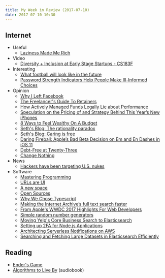 ```yaml
---
title: My Week in Review (2017-07-10)
date: 2017-07-10 10:30
---
```


## Internet

- Useful
  - [Laziness Made Me Rich](http://wealthyaccountant.com/2017/07/05/laziness-made-me-rich/)
- Video
  - [Diversity + Inclusion at Early Stage Startups - CS183F](https://www.youtube.com/watch?v=v8b_urti6iQ)
- Interesting
  - [What football will look like in the future](https://www.sbnation.com/a/17776-football)
  - [Password Strength Indicators Help People Make Ill-Informed Choices](https://www.troyhunt.com/password-strength-indicators-help-people-make-dumb-choices/)
- Opinion
  - [Why I Left Facebook](https://www.blakewatson.com/journal/why-i-left-facebook/)
  - [The Freelancer's Guide To Retainers](https://doubleyourfreelancing.com/freelancers-guide-client-retainer-agreements/)
  - [How Actively Managed Funds Legally Lie about Performance](http://wealthyaccountant.com/2017/07/07/how-actively-managed-funds-legally-lie-about-performance/)
  - [Speculation on the Pricing of and Strategy Behind This Year’s New iPhones](https://daringfireball.net/2017/07/speculation_on_new_iphone_pricing)
  - [8 Ways to Feel Wealthy On A Budget](https://www.youneedabudget.com/8-ways-to-feel-wealthy-on-a-budget/)
  - [Seth's Blog: The rationality paradox](http://sethgodin.typepad.com/seths_blog/2017/07/the-rationality-paradox.html)
  - [Seth's Blog: Caring is free](http://sethgodin.typepad.com/seths_blog/2017/07/caring-is-free.html)
  - [Daring Fireball: Apple’s Bad Beta Decision on Em and En Dashes in iOS 11](https://daringfireball.net/linked/2017/07/07/dash-dash)
  - [Debt-Free at Twenty-Three](https://www.youneedabudget.com/debt-free-at-twenty-three/)
  - [Change Nothing](http://wealthyaccountant.com/2017/07/10/change-nothing/)
- News
  - [Hackers have been targeting U.S. nukes](https://www.technologyreview.com/s/608247/hackers-have-been-targeting-us-nukes/)
- Software
  - [Mastering Programming](https://www.facebook.com/notes/kent-beck/mastering-programming/1184427814923414/)
  - [URLs are UI](https://www.hanselman.com/blog/URLsAreUI.aspx)
  - [A new space](https://remysharp.com/2017/07/08/a-new-space)
  - [Open Sources](https://thedailywtf.com/articles/open-sources)
  - [Why We Chose Typescript](https://redditblog.com/2017/06/30/why-we-chose-typescript/)
  - [Making the Internet Archive’s full text search faster](https://medium.com/@giovannidamiola/making-the-internet-archives-full-text-search-faster-30fb11574ea9)
  - [From Apple's WWDC 2017 Highlights For Web Developers](https://www.smashingmagazine.com/2017/07/wwdc-2017-highlights/)
  - [Simple random number generators](https://www.johndcook.com/blog/2017/07/05/simple-random-number-generator/)
  - [Moving Yelp's Core Business Search to Elasticsearch](https://engineeringblog.yelp.com/2017/06/moving-yelps-core-business-search-to-elasticsearch.html)
  - [Setting up 2FA for Node.js Applications](https://ponyfoo.com/articles/setting-up-2fa-for-nodejs-applications)
  - [Architecting Serverless Notifications on AWS](https://vmokshagroup.com/blog/architecting-serverless-notifications-on-aws/)
  - [Searching and Fetching Large Datasets in Elasticsearch Efficiently](https://qbox.io/blog/efficient-search-fetch-large-datasets-elasticsearch-scroll-api)

## Reading

- [Ender's Game](https://www.goodreads.com/book/show/375802.Ender_s_Game)
- [Algorithms to Live By](https://www.goodreads.com/book/show/25666050-algorithms-to-live-by) (audiobook)
